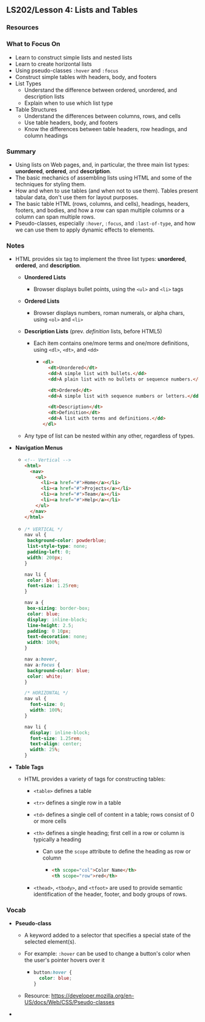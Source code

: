 ## LS202/Lesson 4: Lists and Tables

### Resources

### What to Focus On

* Learn to construct simple lists and nested lists
* Learn to create horizontal lists
* Using pseudo-classes `:hover` and `:focus`
* Construct simple tables with headers, body, and footers
* List Types
  * Understand the difference between ordered, unordered, and description lists
  * Explain when to use which list type
* Table Structures
  * Understand the differences between columns, rows, and cells
  * Use table headers, body, and footers
  * Know the differences between table headers, row headings, and column headings

### Summary

* Using lists on Web pages, and, in particular, the three main list types: **unordered**, **ordered**, and **description**.
* The basic mechanics of assembling lists using HTML and some of the techniques for styling them.
* How and when to use tables (and when not to use them). Tables present tabular data, don't use them for layout purposes.
* The basic table HTML (rows, columns, and cells), headings, headers, footers, and bodies, and how a row can span multiple columns or a column can span multiple rows.
* Pseudo-classes, especially `:hover`, `:focus`, and `:last-of-type`, and how we can use them to apply dynamic effects to elements.



### Notes

* HTML provides six tag to implement the three list types: **unordered**, **ordered**, and **description**.
  * **Unordered Lists**

    * Browser displays bullet points, using the `<ul>` and `<li>` tags

  * **Ordered Lists**

    * Browser displays numbers, roman numerals, or alpha chars, using `<ol>` and `<li>`

  * **Description Lists** (prev. *definition* lists, before HTML5)

    * Each item contains one/more terms and one/more definitions, using `<dl>`, `<dt>`, and `<dd>`

      * ```html
        <dl>
          <dt>Unordered</dt>
          <dd>A simple list with bullets.</dd>
          <dd>A plain list with no bullets or sequence numbers.</dd>
        
          <dt>Ordered</dt>
          <dd>A simple list with sequence numbers or letters.</dd>
        
          <dt>Description</dt>
          <dt>Definition</dt>
          <dd>A list with terms and definitions.</dd>
        </dl>
        ```

  * Any type of list can be nested within any other, regardless of types.

* **Navigation Menus**

  * ```html
    <!-- Vertical -->
    <html>
      <nav>
        <ul>
          <li><a href="#">Home</a></li>
          <li><a href="#">Projects</a></li>
          <li><a href="#">Team</a></li>
          <li><a href="#">Help</a></li>
        </ul>
      </nav>
    </html>
    ```

  * ```css
    /* VERTICAL */
    nav ul {
     background-color: powderblue;
     list-style-type: none;
     padding-left: 0;
     width: 200px;
    }
    
    nav li {
     color: blue;
     font-size: 1.25rem;
    }
    
    nav a {
     box-sizing: border-box;
     color: blue;
     display: inline-block;
     line-height: 2.5;
     padding: 0 10px;
     text-decoration: none;
     width: 100%;
    }
    
    nav a:hover,
    nav a:focus {
     background-color: blue;
     color: white;
    }
    
    /* HORIZONTAL */
    nav ul {
      font-size: 0;
      width: 100%;
    }
    
    nav li {
      display: inline-block;
      font-size: 1.25rem;
      text-align: center;
      width: 25%;
    }
    ```

* **Table Tags**

  * HTML provides a variety of tags for constructing tables:

    * `<table>` defines a table

    * `<tr>` defines a single row in a table

    * `<td>` defines a single cell of content in a table; rows consist of 0 or more cells

    * `<th>` defines a single heading; first cell in a row or column is typically a heading

      * Can use the `scope` attribute to define the heading as row or column

        * ```html
          <th scope="col">Color Name</th>
          <th scope="row">red</th>
          ```

    * `<thead>`, `<tbody>`, and `<tfoot>` are used to provide semantic identification of the header, footer, and body groups of rows.

### Vocab

* **Pseudo-class**

  * A keyword added to a selector that specifies a special state of the selected element(s).

  * For example: `:hover` can be used to change a button's color when the user's pointer hovers over it

    * ```css
      button:hover {
        color: blue;
      }
      ```

  * Resource: https://developer.mozilla.org/en-US/docs/Web/CSS/Pseudo-classes

* 